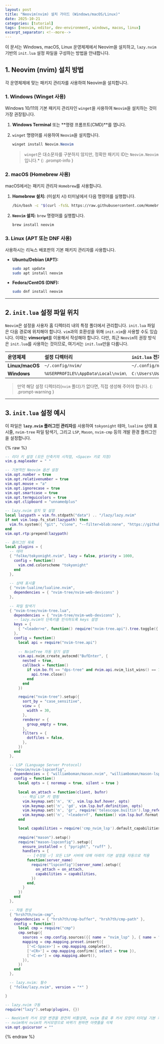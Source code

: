 ```yaml
---
layout: post
title: "Neovim(nvim) 설치 가이드 (Windows/macOS/Linux)"
date: 2025-10-21
categories: [tutorial]
tags: [neovim, editor, dev-environment, windows, macos, linux]
excerpt_separator: <!--more-->
---
```


이 문서는 Windows, macOS, Linux 운영체제에서 Neovim을 설치하고, `lazy.nvim` 기반의 `init.lua` 설정 파일을 구성하는 방법을 안내합니다.
<!--more-->

## 1. Neovim (nvim) 설치 방법

각 운영체제에 맞는 패키지 관리자를 사용하여 Neovim을 설치합니다.

### 1\. Windows (Winget 사용)

Windows 10/11의 기본 패키지 관리자인 `winget`을 사용하여 `Neovim`을 설치하는 것이 가장 권장됩니다.

1.  **Windows Terminal** 또는 **명령 프롬프트\(CMD\)**를 엽니다.

2.  `winget` 명령어를 사용하여 `Neovim`을 설치합니다.

    ```powershell
    winget install Neovim.Neovim
    ```

    > `winget`은 대소문자를 구분하지 않지만, 정확한 패키지 ID는 `Neovim.Neovim`입니다.*
    {: .prompt-info }

### 2\. macOS (Homebrew 사용)

macOS에서는 패키지 관리자 `Homebrew`를 사용합니다.

1.  **Homebrew 설치:** (미설치 시) 터미널에서 다음 명령어를 실행합니다.
    ```bash
    /bin/bash -c "$(curl -fsSL https://raw.githubusercontent.com/Homebrew/install/HEAD/install.sh)"
    ```
2.  **`Neovim` 설치:** `brew` 명령어를 실행합니다.
    ```bash
    brew install neovim
    ```

### 3\. Linux (APT 또는 DNF 사용)

사용하시는 리눅스 배포판의 기본 패키지 관리자를 사용합니다.

  * **Ubuntu/Debian (APT):**
    ```bash
    sudo apt update
    sudo apt install neovim
    ```
  * **Fedora/CentOS (DNF):**
    ```bash
    sudo dnf install neovim
    ```

-----

## 2. `init.lua` 설정 파일 위치

`Neovim`은 설정을 사용자 홈 디렉터리 내의 특정 폴더에서 관리합니다. `init.lua` 파일은 다음 경로에 위치해야 합니다. `vim`과의 호환성을 위해 `init.vim`을 사용할 수도 있습니다. 이때는 **vimscript**를 이용해서 작성해야 합니다. 다만, 최근 `Neovim`의 권장 방식은 `init.lua`를 사용하는 것이므로, 여기서는 `init.lua`만을 다룹니다.

| 운영체제 | 설정 디렉터리 | `init.lua` 전체 경로 (예시) |
| :--- | :--- | :--- |
| **Linux/macOS** | `~/.config/nvim/` | `~/.config/nvim/init.lua` |
| **Windows** | `%USERPROFILE%\AppData\Local\nvim\` | `C:\Users\Username\AppData\Local\nvim\init.lua` |

> 만약 해당 설정 디렉터리(`nvim` 폴더)가 없다면, 직접 생성해 주어야 합니다.
{: .prompt-warning }

-----

## 3. `init.lua` 설정 예시

이 파일은 **`lazy.nvim` 플러그인 관리자**를 사용하여 `tokyonight` 테마, `lualine` 상태 표시줄, `nvim-tree` 파일 탐색기, 그리고 `LSP`, `Mason`, `nvim-cmp` 등의 개발 환경 플러그인을 설정합니다.

{% raw %}
```lua
-- 리더 키 설정 (모든 단축키의 시작점, <Space> 키로 지정)
vim.g.mapleader = " "

-- 기본적인 Neovim 옵션 설정
vim.opt.number = true
vim.opt.relativenumber = true
vim.opt.mouse = "a"
vim.opt.ignorecase = true
vim.opt.smartcase = true
vim.opt.termguicolors = true
vim.opt.clipboard = "unnamedplus"

-- lazy.nvim 설치 및 설정
local lazypath = vim.fn.stdpath("data") .. "/lazy/lazy.nvim"
if not vim.loop.fs_stat(lazypath) then
  vim.fn.system({ "git", "clone", "--filter=blob:none", "https://github.com/folke/lazy.nvim.git", "--branch=stable", lazypath })
end
vim.opt.rtp:prepend(lazypath)

-- 플러그인 목록
local plugins = {
  -- 테마
  { "folke/tokyonight.nvim", lazy = false, priority = 1000,
    config = function()
      vim.cmd.colorscheme "tokyonight"
    end
  },
  
  -- 상태 표시줄
  { "nvim-lualine/lualine.nvim",
    dependencies = { "nvim-tree/nvim-web-devicons" }
  },
  
  -- 파일 탐색기
  { "nvim-tree/nvim-tree.lua",
    dependencies = { "nvim-tree/nvim-web-devicons" },
    -- lazy.nvim이 단축키를 인식하도록 keys 설정
    keys = {
      { "<leader>e", function() require("nvim-tree.api").tree.toggle({ focus = true }) end, desc = "Toggle NvimTree" }
    },
    config = function()
      local api = require("nvim-tree.api")
      
      -- NvimTree 자동 닫기 설정
      vim.api.nvim_create_autocmd("BufEnter", {
        nested = true,
        callback = function()
          if vim.bo.ft == "dps-tree" and #vim.api.nvim_list_wins() == 1 then
            api.tree.close()
          end
        end
      })

      require("nvim-tree").setup({
        sort_by = "case_sensitive",
        view = {
          width = 30,
        },
        renderer = {
          group_empty = true,
        },
        filters = {
          dotfiles = false,
        },
      })
    end
  },

  -- LSP (Language Server Protocol)
  { "neovim/nvim-lspconfig",
    dependencies = { "williamboman/mason.nvim", "williamboman/mason-lspconfig.nvim", "hrsh7th/cmp-nvim-lsp" },
    config = function()
      local opts = { noremap = true, silent = true }
      
      local on_attach = function(client, bufnr)
        -- 핵심 LSP 키 맵핑
        vim.keymap.set('n', 'K', vim.lsp.buf.hover, opts)
        vim.keymap.set('n', 'gd', vim.lsp.buf.definition, opts)
        vim.keymap.set('n', 'gr', require('telescope.builtin').lsp_references, opts)
        vim.keymap.set('n', '<leader>f', function() vim.lsp.buf.format { async = true } end, opts)
      end

      local capabilities = require('cmp_nvim_lsp').default_capabilities()
      
      require("mason").setup()
      require("mason-lspconfig").setup({
        ensure_installed = { "pyright", "ruff" },
        handlers = {
          -- [수정됨 ✅] 모든 LSP 서버에 대해 아래의 기본 설정을 자동으로 적용
          function(server_name)
            require("lspconfig")[server_name].setup({
              on_attach = on_attach,
              capabilities = capabilities,
            })
          end,
        }
      })
    end
  },

  -- 자동 완성
  { "hrsh7th/nvim-cmp",
    dependencies = { "hrsh7th/cmp-buffer", "hrsh7th/cmp-path" },
    config = function()
      local cmp = require("cmp")
      cmp.setup({
        sources = cmp.config.sources({{ name = "nvim_lsp" }, { name = "buffer" }, { name = "path" }}),
        mapping = cmp.mapping.preset.insert({
          ['<C-Space>'] = cmp.mapping.complete(),
          ['<CR>'] = cmp.mapping.confirm({ select = true }),
          ['<C-e>'] = cmp.mapping.abort(),
        }),
      })
    end
  },

  -- lazy.nvim: 필수
  { "folke/lazy.nvim", version = "*" }

}

-- lazy.nvim 구동
require("lazy").setup(plugins, {})

-- NeoVim의 커서 모양 변경을 완전히 비활성화, nvim 종료 후 커서 모양이 터미널 기본 커서로 복귀가 안되서 설정.
-- nvim에서 nvim의 커서모양으로 바뀌기 원하면 아랫줄을 삭제
vim.opt.guicursor = ""
```
{% endraw %}